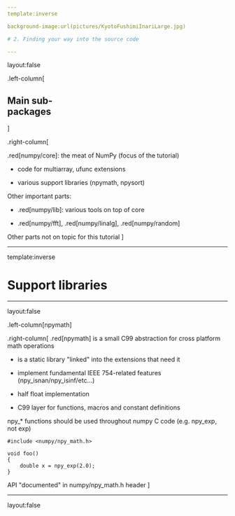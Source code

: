 ```yaml
---
template:inverse

background-image:url(pictures/KyotoFushimiInariLarge.jpg)

# 2. Finding your way into the source code

---
```


layout:false

.left-column[
  ## Main sub-<br/>packages
]

.right-column[

.red[numpy/core]: the meat of NumPy (focus of the tutorial)

- code for multiarray, ufunc extensions

- various support libraries (npymath, npysort)

Other important parts:

- .red[numpy/lib]: various tools on top of core

- .red[numpy/fft], .red[numpy/linalg], .red[numpy/random]

Other parts not on topic for this tutorial 
]

---
template:inverse

# Support libraries

---
layout:false

.left-column[npymath]

.right-column[
.red[npymath] is a small C99 abstraction for cross platform math operations

- is a static library "linked" into the extensions that need it

- implement fundamental IEEE 754-related features (npy_isnan/npy_isinf/etc...)

- half float implementation

- C99 layer for functions, macros and constant definitions

npy_* functions should be used throughout numpy C code (e.g. npy_exp, not exp)

```
#include <numpy/npy_math.h>

void foo()
{
	double x = npy_exp(2.0);
}
```

API "documented" in numpy/npy_math.h header
]

---
layout:false

<!--
# Describe PyArray_Type + PyArrayObject
# multiarray module
	- define the scalar arrays types in scalartypes.c.src
# talk a bit about the different iterator protocols, the API pointer, etc...
-->
